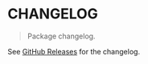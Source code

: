 # CHANGELOG

> Package changelog.

See [GitHub Releases](https://github.com/stdlib-js/blas-base-gscal/releases) for the changelog.